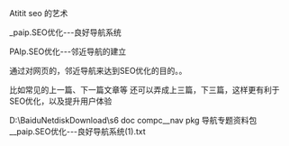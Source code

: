 Atitit seo 的艺术


_paip.SEO优化---良好导航系统


PAIp.SEO优化---邻近导航的建立

通过对网页的，邻近导航来达到SEO优化的目的。。

比如常见的上一篇、下一篇文章等
还可以弄成上三篇，下三篇，这样更有利于SEO优化，以及提升用户体验



D:\BaiduNetdiskDownload\s6 doc compc__nav pkg 导航专题资料包__paip.SEO优化---良好导航系统(1).txt
